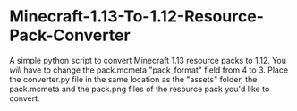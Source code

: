 # Minecraft-1.13-To-1.12-Resource-Pack-Converter
A simple python script to convert Minecraft 1.13 resource packs to 1.12. You *will* have to change the pack.mcmeta "pack_format" field from 4 to 3. Place the converter.py file in the same location as the "assets" folder, the pack.mcmeta and the pack.png files of the resource pack you'd like to convert.
